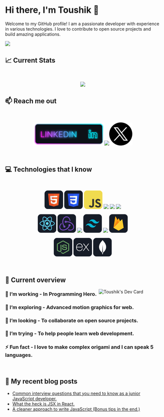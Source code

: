 # Hi there, I'm Toushik 👋

Welcome to my GitHub profile! I am a passionate developer with experience in various technologies. I love to contribute to open source projects and build amazing applications.

<a href="https://www.facebook.com/toushik018/">
<img src="https://raw.githubusercontent.com/toushik018/toushik018/main/images/cover.svg" />
</a>

## :chart_with_upwards_trend: Current Stats

<br />
<p align="center">
  <img width="60%" src="https://github-readme-streak-stats.herokuapp.com?user=toushik018&theme=react&hide_border=true&background=0D1117&stroke=0D1117&fire=FF1CF7&sideLabels=00F0FF&currStreakNum=FF1CF7&ring=FF1CF7&currStreakLabel=FF1CF7&sideNums=00F0FF" />
</p>

## :mailbox: Reach me out

<br />

[<p align="center"><img height="75" src="https://github.com/toushik018/toushik018/blob/main/images/icons/Linkedin.png">](https://www.linkedin.com/in/toushik018/)[<img height="75" src="https://github.com/toushik018/toushik018/blob/main/images/icons/Facebook.png">](https://www.facebook.com/toushik018)[<img height="75" src="https://github.com/toushik018/toushik018/blob/main/images/icons/Twitter.png"> </p>](https://twitter.com/toushik018)

<br />

## :computer: Technologies that I know

<br>
<p align="center">
<img src="https://github.com/toushik018/toushik018/blob/main/images/icons/HTML.png"/>
<img src="https://github.com/toushik018/toushik018/blob/main/images/icons/css.png"/>
<img src="https://github.com/toushik018/toushik018/blob/main/images/icons/JavaScript.png"/>
<img src="https://github.com/toushik018/toushik018/blob/main/images/icons/python.png"/>
<img src="https://github.com/toushik018/toushik018/blob/main/images/icons/c.png"/>
<img src="https://github.com/toushik018/toushik018/blob/main/images/icons/cpp.png"/>
</p>
<p align="center">
<img src="https://github.com/toushik018/toushik018/blob/main/images/icons/react.png"/>
<img src="https://github.com/toushik018/toushik018/blob/main/images/icons/redux.png"/>
<img src="https://github.com/toushik018/toushik018/blob/main/images/icons/sass.png"/>
<img src="https://github.com/toushik018/toushik018/blob/main/images/icons/tailwind.png"/>
<img src="https://github.com/toushik018/toushik018/blob/main/images/icons/Bootsrap.png"/>
<img src="https://github.com/toushik018/toushik018/blob/main/images/icons/firebase.png"/>
</p>
<p align="center">
<img src="https://github.com/toushik018/toushik018/blob/main/images/icons/node.png"/>
<img src="https://github.com/toushik018/toushik018/blob/main/images/icons/express.png"/>
<img src="https://github.com/toushik018/toushik018/blob/main/images/icons/mongo.png"/>
</p><br/>

## :eyes: Current overview

<div align="left">
<a href="https://app.daily.dev/toushik018"><img align="right" src="https://github.com/toushik018/toushik018/blob/main/devcard.svg" width="200" alt="Toushik's Dev Card"/></a>
</div>

### 🔭 I’m working - In Programming Hero.

### 🌱 I’m exploring - Advanced motion graphics for web.

### 👯 I’m looking - To collaborate on open source projects.

### 🤔 I’m trying - To help people learn web development.

### ⚡ Fun fact - I love to make complex origami and I can speak 5 languages.

<br />

## :book: My recent blog posts

<!-- BLOG-POST-LIST:START -->

- [Common interview questions that you need to know as a junior JavaScript developer.](https://dev.to/toushik018/common-interview-questions-that-you-need-to-know-as-a-junior-javascript-developer-29a6)
- [What the heck is JSX in React.](https://dev.to/toushik018/what-the-heck-is-jsx-in-react-3f0a)
- [A cleaner approach to write JavaScript &lpar;Bonus tips in the end.&rpar;](https://dev.to/toushik018/a-cleaner-approach-to-write-javascript-bonus-tips-in-the-end-58ng)
<!-- BLOG-POST-LIST:END -->
